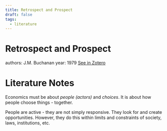 ```yaml
---
title: Retrospect and Prospect
draft: false
tags:
  - literature
---
```


# Retrospect and Prospect
authors: J.M. Buchanan
year: 1979
[See in Zotero](zotero://select/items/@buchanan1979)

# Literature Notes
Economics must be about _people (actors)_ and _choices_. It is about how people choose things - together. 

People are active - they are not simply responsive. They look for and create opportunities. However, they do this within limits and constraints of society, laws, institutions, etc. 